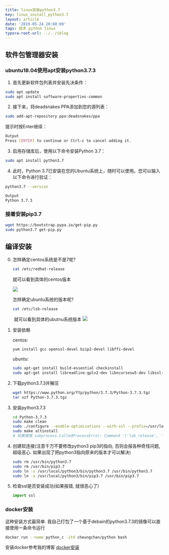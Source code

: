 ```yaml
---
title: linux安装python3.7
key: linux_install_python3.7
layout: article
date: '2019-05-24 20:00:00'
tags: 技术 python linux
typora-root-url: ../../iblog
---
```


## 软件包管理器安装

### ubuntu18.04使用apt安装python3.7.3

1. 首先更新软件包列表并安装先决条件：
```bash
sudo apt update
sudo apt install software-properties-common
```
2. 接下来，将deadsnakes PPA添加到您的源列表：
```bash
sudo add-apt-repository ppa:deadsnakes/ppa
```
提示时按Enter继续：
```bash
Output
Press [ENTER] to continue or Ctrl-c to cancel adding it.
```
3. 启用存储库后，使用以下命令安装Python 3.7：
```bash
sudo apt install python3.7
```
4. 此时，Python 3.7已安装在您的Ubuntu系统上，随时可以使用。您可以输入以下命令进行验证：
```bash
python3.7 --version
```
```bash
Output
Python 3.7.3
```
### 接着安装pip3.7
```bash
wget https://bootstrap.pypa.io/get-pip.py
sudo python3.7 get-pip.py
```

## 编译安装



0. 怎样确定centos系统是不是7呢?

    ```bash
    cat /etc/redhat-release 
    ```

    就可以看到具体的centos版本

    ![](http://psf4tlwcj.bkt.clouddn.com/img/image-20190529175359294.png)

       

    怎样确定ubuntu系统的版本呢?

    

    ```bash
    cat /etc/lsb-release
    ```

    ​	就可以看到具体的ubutnu系统版本    ![](http://psf4tlwcj.bkt.clouddn.com/img/image-20190531165450552.png)

1. 安装依赖

   centos:

   ```bash
   yum install gcc openssl-devel bzip2-devel libffi-devel
   ```

   ubuntu:

   ```bash
   sudo apt-get install build-essential checkinstall
   sudo apt-get install libreadline-gplv2-dev libncursesw5-dev libssl-dev libsqlite3-dev tk-dev libgdbm-dev libc6-dev libbz2-dev libffi-dev zlib1g-dev
   ```

   

2. 下载python3.7.3并解压

   ```bash
   wget https://www.python.org/ftp/python/3.7.3/Python-3.7.3.tgz
   tar xzf Python-3.7.3.tgz
   ```

3. 安装python3.7.3

   ```bash
   cd Python-3.7.3
   sudo make clean
   sudo ./configure --enable-optimizations --with-ssl --prefix=/usr/local/python3 
   sudo make altinstall
   # 如果报错 subprocess.CalledProcessError: Command '('lsb_release', '-a')' returned non-zero exit status 1.  需要执行 sudo mv /usr/bin/lsb_release /usr/bin/lsb_release_back
   ```

4. 创建软连接(注意千万不要修改python3 pip3的指向, 否则会报各种奇怪问题, 超级恶心. 如果出现了把python3指向原来的版本才可以解决)

   ```bash
   sudo rm /usr/bin/python3.7
   sudo rm /usr/bin/pip3.7
   sudo ln -s /usr/local/python3/bin/python3.7 /usr/bin/python3.7
   sudo ln -s /usr/local/python3/bin/pip3.7 /usr/bin/pip3.7
   ```
   
5. 检查ssl是否安装成功(如果报错, 就很恶心了)

   ````python
   import ssl
   ````
   
### docker安装
   
   这种安装方式最简单. 我自己打包了一个基于debain的python3.7.3的镜像可以直接使用一条命令运行
   
   ```bash
   docker run --name python_c -itd cheungchan/python bash
   ```
   
   安装docker参考我的博客  [docker安装](/2019/06/04/docker安装.html)

